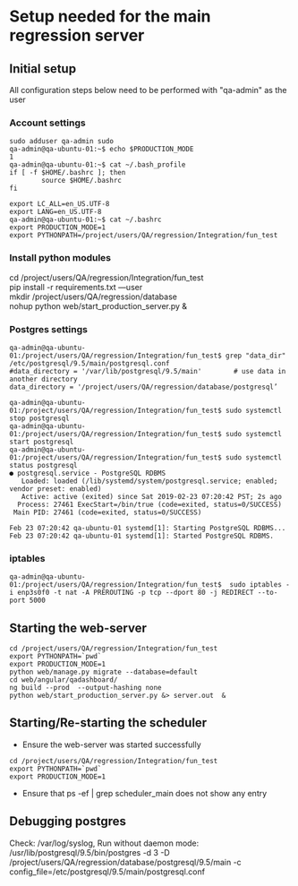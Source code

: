 
# Setup needed for the main regression server

## Initial setup
All configuration steps below need to be performed with "qa-admin" as the user

### Account settings

~~~~
sudo adduser qa-admin sudo
qa-admin@qa-ubuntu-01:~$ echo $PRODUCTION_MODE
1
qa-admin@qa-ubuntu-01:~$ cat ~/.bash_profile
if [ -f $HOME/.bashrc ]; then
        source $HOME/.bashrc
fi

export LC_ALL=en_US.UTF-8
export LANG=en_US.UTF-8
qa-admin@qa-ubuntu-01:~$ cat ~/.bashrc 
export PRODUCTION_MODE=1
export PYTHONPATH=/project/users/QA/regression/Integration/fun_test
~~~~

### Install python modules
cd /project/users/QA/regression/Integration/fun_test  
pip install -r requirements.txt —user  
mkdir /project/users/QA/regression/database  
nohup python web/start_production_server.py & 

### Postgres settings
~~~~
qa-admin@qa-ubuntu-01:/project/users/QA/regression/Integration/fun_test$ grep "data_dir"   /etc/postgresql/9.5/main/postgresql.conf  
#data_directory = '/var/lib/postgresql/9.5/main'		# use data in another directory   
data_directory = '/project/users/QA/regression/database/postgresql’ 

qa-admin@qa-ubuntu-01:/project/users/QA/regression/Integration/fun_test$ sudo systemctl stop postgresql
qa-admin@qa-ubuntu-01:/project/users/QA/regression/Integration/fun_test$ sudo systemctl start postgresql
qa-admin@qa-ubuntu-01:/project/users/QA/regression/Integration/fun_test$ sudo systemctl status postgresql
● postgresql.service - PostgreSQL RDBMS
   Loaded: loaded (/lib/systemd/system/postgresql.service; enabled; vendor preset: enabled)
   Active: active (exited) since Sat 2019-02-23 07:20:42 PST; 2s ago
  Process: 27461 ExecStart=/bin/true (code=exited, status=0/SUCCESS)
 Main PID: 27461 (code=exited, status=0/SUCCESS)

Feb 23 07:20:42 qa-ubuntu-01 systemd[1]: Starting PostgreSQL RDBMS...
Feb 23 07:20:42 qa-ubuntu-01 systemd[1]: Started PostgreSQL RDBMS.
~~~~

### iptables
~~~~
qa-admin@qa-ubuntu-01:/project/users/QA/regression/Integration/fun_test$  sudo iptables -i enp3s0f0 -t nat -A PREROUTING -p tcp --dport 80 -j REDIRECT --to-port 5000
~~~~


## Starting the web-server
~~~~
cd /project/users/QA/regression/Integration/fun_test
export PYTHONPATH=`pwd`
export PRODUCTION_MODE=1
python web/manage.py migrate --database=default
cd web/angular/qadashboard/
ng build --prod  --output-hashing none
python web/start_production_server.py &> server.out  &
~~~~

## Starting/Re-starting the scheduler
- Ensure the web-server was started successfully
~~~~
cd /project/users/QA/regression/Integration/fun_test
export PYTHONPATH=`pwd`
export PRODUCTION_MODE=1
~~~~
- Ensure that ps -ef | grep scheduler_main does not show any entry

## Debugging postgres
Check: /var/log/syslog, 
Run without daemon mode:
/usr/lib/postgresql/9.5/bin/postgres -d 3 -D /project/users/QA/regression/database/postgresql/9.5/main  -c config_file=/etc/postgresql/9.5/main/postgresql.conf 



